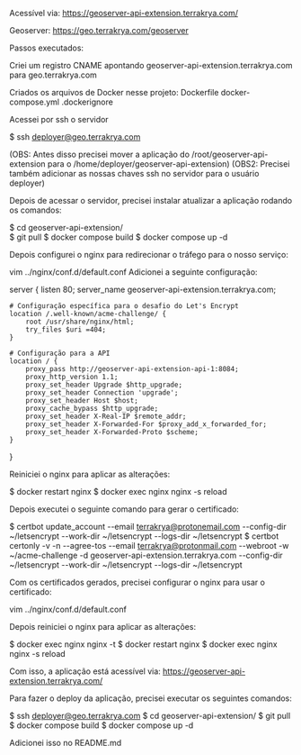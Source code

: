 Acessível via:
https://geoserver-api-extension.terrakrya.com/

Geoserver:
https://geo.terrakrya.com/geoserver 

Passos executados:

Criei um registro CNAME apontando geoserver-api-extension.terrakrya.com para geo.terrakrya.com

Criados os arquivos de Docker nesse projeto:
    Dockerfile
    docker-compose.yml
    .dockerignore


Acessei por ssh o servidor

$ ssh deployer@geo.terrakrya.com

(OBS: Antes disso precisei mover a aplicação do /root/geoserver-api-extension para o /home/deployer/geoserver-api-extension)
(OBS2: Precisei também adicionar as nossas chaves ssh no servidor para o usuário deployer)

Depois de acessar o servidor, precisei instalar atualizar a aplicação rodando os comandos:

$ cd geoserver-api-extension/   
$ git pull
$ docker compose build
$ docker compose up -d

Depois configurei o nginx para redirecionar o tráfego para o nosso serviço:

vim ../nginx/conf.d/default.conf 
Adicionei a seguinte configuração:

server {
    listen 80;
    server_name geoserver-api-extension.terrakrya.com;

    # Configuração específica para o desafio do Let's Encrypt
    location /.well-known/acme-challenge/ {
        root /usr/share/nginx/html;
        try_files $uri =404;
    }

    # Configuração para a API
    location / {
        proxy_pass http://geoserver-api-extension-api-1:8084;
        proxy_http_version 1.1;
        proxy_set_header Upgrade $http_upgrade;
        proxy_set_header Connection 'upgrade';
        proxy_set_header Host $host;
        proxy_cache_bypass $http_upgrade;
        proxy_set_header X-Real-IP $remote_addr;
        proxy_set_header X-Forwarded-For $proxy_add_x_forwarded_for;
        proxy_set_header X-Forwarded-Proto $scheme;
    }
}

Reiniciei o nginx para aplicar as alterações:

$ docker restart nginx
$ docker exec nginx nginx -s reload

Depois executei o seguinte comando para gerar o certificado:

$ certbot update_account --email terrakrya@protonemail.com --config-dir ~/letsencrypt --work-dir ~/letsencrypt --logs-dir ~/letsencrypt
$ certbot certonly -v -n --agree-tos --email terrakrya@protonmail.com --webroot -w ~/acme-challenge -d geoserver-api-extension.terrakrya.com --config-dir ~/letsencrypt --work-dir ~/letsencrypt --logs-dir ~/letsencrypt

Com os certificados gerados, precisei configurar o nginx para usar o certificado:

vim ../nginx/conf.d/default.conf 

Depois reiniciei o nginx para aplicar as alterações:

$ docker exec nginx nginx -t
$ docker restart nginx
$ docker exec nginx nginx -s reload

Com isso, a aplicação está acessível via:
https://geoserver-api-extension.terrakrya.com/



Para fazer o deploy da aplicação, precisei executar os seguintes comandos:

$ ssh deployer@geo.terrakrya.com
$ cd geoserver-api-extension/
$ git pull
$ docker compose build
$ docker compose up -d


Adicionei isso no README.md












